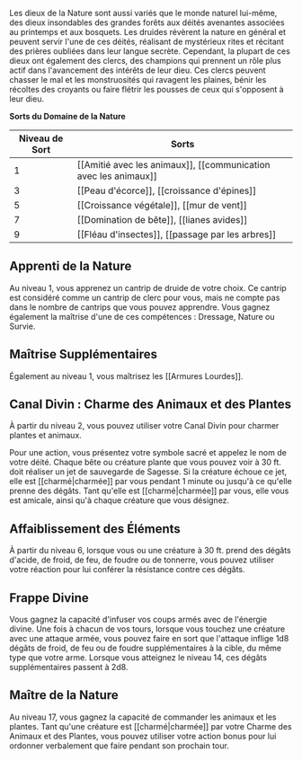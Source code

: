 Les dieux de la Nature sont aussi variés que le monde naturel lui-même, des dieux insondables des grandes forêts aux déités avenantes associées au printemps et aux bosquets. Les druides révèrent la nature en général et peuvent servir l'une de ces déités, réalisant de mystérieux rites et récitant des prières oubliées dans leur langue secrète. Cependant, la plupart de ces dieux ont également des clercs, des champions qui prennent un rôle plus actif dans l'avancement des intérêts de leur dieu. Ces clercs peuvent chasser le mal et les monstruosités qui ravagent les plaines, bénir les récoltes des croyants ou faire flétrir les pousses de ceux qui s'opposent à leur dieu.

**Sorts du Domaine de la Nature**

| Niveau de Sort | Sorts                                             |
| -------------- | ------------------------------------------------- |
| 1              | [[Amitié avec les animaux]], [[communication avec les animaux]] |
| 3              | [[Peau d'écorce]], [[croissance d'épines]]      |
| 5              | [[Croissance végétale]], [[mur de vent]]   |
| 7              | [[Domination de bête]], [[lianes avides]]              |
| 9              | [[Fléau d'insectes]], [[passage par les arbres]]          |

## Apprenti de la Nature

Au niveau 1, vous apprenez un cantrip de druide de votre choix. Ce cantrip est considéré comme un cantrip de clerc pour vous, mais ne compte pas dans le nombre de cantrips que vous pouvez apprendre. Vous gagnez également la maîtrise d'une de ces compétences : Dressage, Nature ou Survie.

## Maîtrise Supplémentaires

Également au niveau 1, vous maîtrisez les [[Armures Lourdes]].

## Canal Divin : Charme des Animaux et des Plantes

À partir du niveau 2, vous pouvez utiliser votre Canal Divin pour charmer plantes et animaux.

Pour une action, vous présentez votre symbole sacré et appelez le nom de votre déité. Chaque bête ou créature plante que vous pouvez voir à 30 ft. doit réaliser un jet de sauvegarde de Sagesse. Si la créature échoue ce jet, elle est [[charmé|charmée]] par vous pendant 1 minute ou jusqu'à ce qu'elle prenne des dégâts. Tant qu'elle est [[charmé|charmée]] par vous, elle vous est amicale, ainsi qu'à chaque créature que vous désignez.

## Affaiblissement des Éléments

À partir du niveau 6, lorsque vous ou une créature à 30 ft. prend des dégâts d'acide, de froid, de feu, de foudre ou de tonnerre, vous pouvez utiliser votre réaction pour lui conférer la résistance contre ces dégâts.

## Frappe Divine

Vous gagnez la capacité d'infuser vos coups armés avec de l'énergie divine. Une fois à chacun de vos tours, lorsque vous touchez une créature avec une attaque armée, vous pouvez faire en sort que l'attaque inflige 1d8 dégâts de froid, de feu ou de foudre supplémentaires à la cible, du même type que votre arme. Lorsque vous atteignez le niveau 14, ces dégâts supplémentaires passent à 2d8.

## Maître de la Nature

Au niveau 17, vous gagnez la capacité de commander les animaux et les plantes. Tant qu'une créature est [[charmé|charmée]] par votre Charme des Animaux et des Plantes, vous pouvez utiliser votre action bonus pour lui ordonner verbalement que faire pendant son prochain tour.

